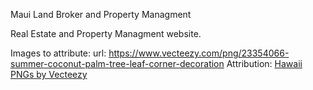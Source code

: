 Maui Land Broker and Property Managment

Real Estate and Property Managment website.

Images to attribute:
    url: https://www.vecteezy.com/png/23354066-summer-coconut-palm-tree-leaf-corner-decoration
    Attribution: <a href="https://www.vecteezy.com/free-png/hawaii">Hawaii PNGs by Vecteezy</a>

    